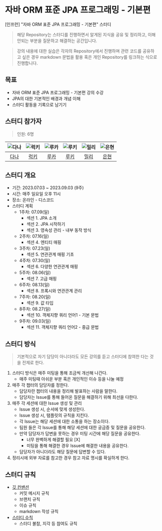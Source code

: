 # 자바 ORM 표준 JPA 프로그래밍 - 기본편

[인프런] "자바 ORM 표준 JPA 프로그래밍 - 기본편" 스터디

> 해당 Repository는 스터디를 진행하면서 알게된 지식을 공유 및 정리하고,
> 이해 안되는 부분을 질문하고 해결하는 공간입니다.

> 강의 내용에 대한 실습은 각자의 Repository에서 진행하며 관련 코드를
> 공유하고 싶은 경우 markdown 문법을 활용 혹은 개인 Repository를 링크하는 식으로 진행합니다.

## 목표

- 자바 ORM 표준 JPA 프로그래밍 - 기본편 강의 수강
- JPA의 대한 기본적인 배경과 개념 이해
- 스터디 활동을 기록으로 남기기

## 스터디 참가자

> 인원: 6명

<center>

|![다나](https://github.com/luke0408/secondProject/assets/98688494/e19d81bf-8af2-4d7a-ac5b-c34654867fc0)|![럭키](https://github.com/luke0408/secondProject/assets/98688494/257502b6-db88-44cc-a1dc-2db098e6dc22)|![루카](https://github.com/luke0408/secondProject/assets/98688494/7ed09202-52b7-432a-b032-69694a023ce3)|![루키](https://github.com/luke0408/secondProject/assets/98688494/a2250f7d-091b-4683-93c9-72f3bd9c39c5)|![밀리](https://github.com/luke0408/secondProject/assets/98688494/2fc528a6-5e2e-445e-a21d-3bf7164c7f72)|![은현](https://github.com/luke0408/secondProject/assets/98688494/a75146ce-95c9-40a0-940f-7d72ca032d9e)|
|:---:|:---:|:---:|:---:|:---:|:---:|
|[다나](https://github.com/joowojr)|[럭키](https://github.com/Hyunstone)|[루카](https://github.com/luke0408)|[루키](https://github.com/destiny3912)|[밀리](https://github.com/hw130)|[은현](https://github.com/asas6978)|

</center>

## 스터디 개요

- 기간: 2023.07.03 ~ 2023.09.03 (9주)
- 시간: 매주 일요일 오후 11시
- 장소: 온라인 - 디스코드
- 스터디 계획
  - 1주차: 07.09(일)
    - 섹션 1. JPA 소개
    - 섹션 2. JPA 시작하기
    - 섹션 3. 영속성 관리 - 내부 동작 방식
  - 2주차: 07.16(일)
    - 섹션 4. 엔티티 매핑
  - 3주차: 07.23(일)
    - 섹션 5. 연관관계 매핑 기초
  - 4주차: 07.30(일)
    - 섹션 6. 다양한 연관관계 매핑
  - 5주차: 08.06(일)
    - 섹션 7. 고급 매핑
  - 6주차: 08.13(일)
    - 섹션 8. 프록시와 연관관계 관리
  - 7주차: 08.20(일)
    - 섹션 9. 값 타입
  - 8주차: 08.27(일)
    - 섹션 10. 객체지향 쿼리 언어1 - 기본 문법
  - 9주차: 09.03(일)
    - 섹션 11. 객체지향 쿼리 언어2 - 중급 문법

## 스터디 방식

> 기본적으로 자기 담당이 아니더라도 모든 강의를 듣고 스터디에 참여한 다는 것을 전제로 한다.

1. 스터디 방식은 매주 미팅을 통해 조금씩 개선해 나간다.
    - 매주 미팅때 아쉬운 부분 혹은 개인적인 이슈 등을 나눌 예정
2. 매주 각 챕터의 담당자를 정한다.
    - 담당자란 챕터의 내용을 정리해 발표하는 사람을 말한다.
    - 담당자는 Issue를 통해 들어온 질문을 해결하기 위해 최선을 다한다.
3. 매주 각 세션에 대한 Issue 생성 및 관리
    - Issue 생성 시, 순서에 맞게 생성한다.
    - Issue 생성 시, 탬플릿의 규칙을 지킨다.
    - 각 Issue는 해당 세션에 대한 소통을 하는 장소이다.
    - 팀원 들은 각 Issue를 통해 해당 세션에 대한 궁금증 및 질문을 공유한다.
    - 만약 담당자가 답변을 못하는 경우 미팅 시간에 해당 질문을 공유한다.
      - 너무 완벽하게 해결할 필요 [X]
      - 미팅을 통해 해결한 경우 Issue에 해결한 내용을 공유한다.
    - 담당자가 아니더라도 해당 질문에 답변할 수 있다.
4. 정리시에 외부 자료를 참고한 경우 참고 자료 명시를 확실하게 한다.

## 스터디 규칙
<!-- TODO: 스터디 규칙(깃 컨밴션) 작성 in wiki -->
- [깃 컨밴션](https://github.com/luke0408/study_for_jpa_basic/wiki/Github-Convention)
  - 커밋 메시지 규칙
  - 브랜치 규칙
  - 이슈 규칙
  - markdown 작성 규칙
- [스터디 수칙](https://github.com/luke0408/study_for_jpa_basic/wiki/Study-Rule)
  - 스터디 불참, 지각 등 참여도 규칙
